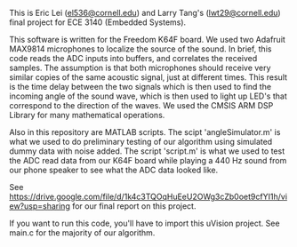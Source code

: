 This is Eric Lei (el536@cornell.edu) and Larry Tang's (lwt29@cornell.edu) final project for ECE 3140 (Embedded Systems). 

This software is written for the Freedom K64F board. We used two Adafruit MAX9814 microphones to localize the source of the sound. 
In brief, this code reads the ADC inputs into buffers, and correlates the received samples. The assumption is that both microphones should receive very similar copies of the same acoustic signal, just at different times. This result is the time delay between the two signals which is then used to find the incoming angle of the sound wave, which is then used to light up LED's that correspond to the direction of the waves. We used the CMSIS ARM DSP Library for many mathematical operations. 

Also in this repository are MATLAB scripts. The scipt 'angleSimulator.m' is what we used to do preliminary testing of our algorithm using simulated dummy data with noise added. The script 'script.m' is what we used to test the ADC read data from our K64F board while playing a 440 Hz sound from our phone speaker to see what the ADC data looked like. 

See https://drive.google.com/file/d/1k4c3TQOqHuEeU2OWg3cZb0oet9cfYI1h/view?usp=sharing for our final report on this project. 

If you want to run this code, you'll have to import this uVision project. See main.c for the majority of our algorithm. 
